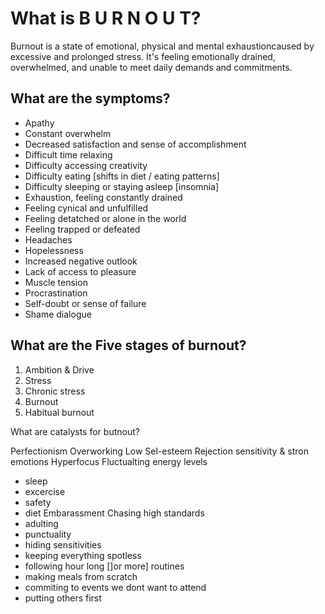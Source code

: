 # What is B U R N O U T?

Burnout is a state of emotional, physical and mental exhaustioncaused by excessive and prolonged stress. 
It's feeling emotionally drained, overwhelmed, and unable to meet daily demands and commitments.

## What are the symptoms?
- Apathy
- Constant overwhelm
- Decreased satisfaction and sense of accomplishment
- Difficult time relaxing 
- Difficulty accessing creativity 
- Difficulty eating [shifts in diet / eating patterns]
- Difficulty sleeping or staying asleep [insomnia]
- Exhaustion, feeling constantly drained
- Feeling cynical and unfulfilled
- Feeling detatched or alone in the world
- Feeling trapped or defeated
- Headaches
- Hopelessness
- Increased negative outlook
- Lack of access to pleasure
- Muscle tension
- Procrastination
- Self-doubt or sense of failure
- Shame dialogue


## What are the Five stages of burnout?

1. Ambition & Drive
2. Stress
3. Chronic stress
4. Burnout
5. Habitual burnout

What are catalysts for butnout?

Perfectionism 
Overworking
Low Sel-esteem
Rejection sensitivity & stron emotions
Hyperfocus
Fluctualting energy levels
- sleep
- excercise
- safety
- diet
Embarassment 
Chasing high standards
- adulting 
- punctuality
- hiding sensitivities
- keeping everything spotless
- following hour long []or more] routines
- making meals from scratch
- commiting to events we dont want to attend
- putting others first 
 
